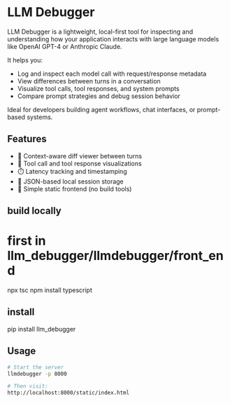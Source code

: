 # LLM Debugger

LLM Debugger is a lightweight, local-first tool for inspecting and understanding how your application interacts with large language models like OpenAI GPT-4 or Anthropic Claude.

It helps you:
- Log and inspect each model call with request/response metadata
- View differences between turns in a conversation
- Visualize tool calls, tool responses, and system prompts
- Compare prompt strategies and debug session behavior

Ideal for developers building agent workflows, chat interfaces, or prompt-based systems.

## Features

- 🧠 Context-aware diff viewer between turns
- 🔧 Tool call and tool response visualizations
- ⏱️ Latency tracking and timestamping
- 💾 JSON-based local session storage
- 📁 Simple static frontend (no build tools)
## build locally
# first in llm_debugger/llmdebugger/front_end
npx tsc
npm install typescript

## install 
pip install llm_debugger
## Usage

```bash
# Start the server
llmdebugger -p 8000

# Then visit:
http://localhost:8000/static/index.html
